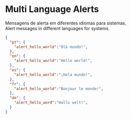 # Multi Language Alerts

Mensagens de alerta em diferentes idiomas para sistemas.  
Alert messages in different languages for systems.

```json
{
  "pt": {
    "alert_hello_world":"Olá mundo!",
  },
  "en": {
    "alert_hello_world":"Hello world!",
  },
  "es": {
    "alert_hello_world":"¡Hola mundo!",
  },
  "fr": {
    "alert_hello_world":"Bonjour le monde!",
  },
  "de": {
    "alert_hello_word":"Hallo welt!",
  }
}
```

